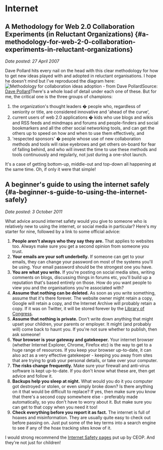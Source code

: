 # Internet

## A Methodology for Web 2.0 Collaboration Experiments (in Reluctant Organizations) {#a-methodology-for-web-2-0-collaboration-experiments-in-reluctant-organizations}

_Date posted: 27 April 2007_

Dave Pollard hits every nail on the head with this clear methodology for how to get new ideas played with and adopted in reluctant organisations. I hope he doesn't mind but I've reproduced the diagram here:![Methodology for collaboration ideas adoption - from Dave Pollard](./assets/web2collabmethodology.jpg "Methodology for collaboration ideas adoption - from Dave Pollard")Source: [Dave Pollard](http://blogs.salon.com/0002007/categories/businessInnovation/2007/04/25.html)There's a whole load of detail under each one of these. But for me, the critical one is the three groups of champions:

1.  the organization's thought leaders � people who, regardless of seniority or title, are considered innovative and 'ahead of the curve',
2.  current users of web 2.0 applications � kids who use blogs and wikis and RSS feeds and mindmaps and forums and people-finders and social bookmarkers and all the other social networking tools, and can get the others up to speed on how and when to use them effectively, and
3.  'respected sponsors' � people whose use of new collaboration methods and tools will raise eyebrows and get others on-board for fear of falling behind, and who will invest the time to use these methods and tools continuously and regularly, not just during a one-shot launch.

It's a case of getting bottom-up, middle-out and top-down all happening at the same time. Oh, if only it were that simple!

## A beginner's guide to using the internet safely {#a-beginner-s-guide-to-using-the-internet-safely}

_Date posted: 3 October 2011_

What advice around internet safety would you give to someone who is relatively new to using the internet, or social media in particular? Here's my starter for nine, followed by a link to some official advice:

1.  **People aren't always who they say they are.** That applies to websites too. Always make sure you get a second opinion from someone you trust.
2.  **Your emails are your soft underbelly.** If someone can get to your emails, they can change your password on most of the systems you'll be using. Your email password should be the strongest one you have.
3.  **You are what you write.** If you're posting on social media sites, writing comments on blogs, discussing things in forums etc, you'll build up a reputation that's based entirely on those. How do you want people to view you and the organisations you're associated with?
4.  **Assume that nothing can be deleted.** As soon as you write something, assume that it's there forever. The website owner might retain a copy, Google will retain a copy, and the Internet Archive will probably retain a copy. If it was on Twitter, it will be stored forever by the [Library of Congress](http://blogs.loc.gov/loc/2010/04/how-tweet-it-is-library-acquires-entire-twitter-archive/).
5.  **Assume that nothing is private.** Don't write down anything that might upset your children, your parents or employer. It might (and probably will) come back to haunt you. If you're not sure whether to publish, then ask someone!
6.  **Your browser is your gateway and gatekeeper.** Your internet browser (whether Internet Explorer, Chrome, Firefox etc) is the way to get to a huge range of resources. If you keep your browser up-to-date, it can also act as a very effective gatekeeper - keeping you away from sites that are trying to grab your personal details, or take over your computer.
7.  **The risks change frequently.** Make sure your firewall and anti-virus software is kept up-to-date. If you don't know what these are, then get advice and follow it.
8.  **Backups help you sleep at night.** What would you do it you computer got destroyed or stolen, or even simply broke down? Is there anything on it that would be difficult to replace? If yes, then make sure you know that there's a second copy somewhere else - preferably made automatically, so you don't have to worry about it. But make sure you can get to that copy when you need it too!
9.  **Check everything before you report it as fact.** The internet is full of hoaxes and misinformation. They are usually quite easy to check out before passing on. Just put some of the key terms into a search engine to see if any of the hoax tracking sites know of it.

I would strong recommend the [Internet Safety pages](https://www.thinkuknow.co.uk/Parents/InternetSafety/) put up by CEOP. And they're not just for children!